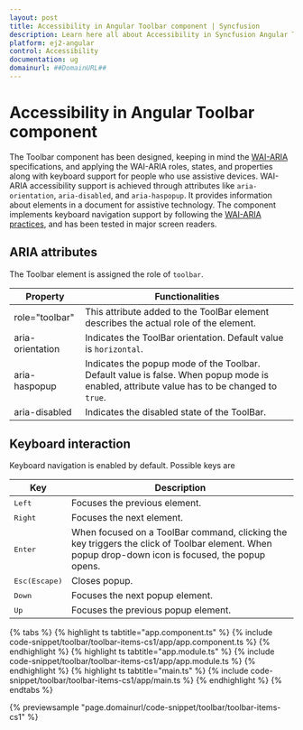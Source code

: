 ```yaml
---
layout: post
title: Accessibility in Angular Toolbar component | Syncfusion
description: Learn here all about Accessibility in Syncfusion Angular Toolbar component of Syncfusion Essential JS 2 and more.
platform: ej2-angular
control: Accessibility 
documentation: ug
domainurl: ##DomainURL##
---
```


# Accessibility in Angular Toolbar component

The Toolbar component has been designed,  keeping in mind the [WAI-ARIA](http://www.w3.org/WAI/PF/aria-practices/) specifications,
and applying the WAI-ARIA roles, states, and properties along with keyboard support for people who use assistive devices. WAI-ARIA
accessibility support is achieved through attributes like `aria-orientation`, `aria-disabled`, and `aria-haspopup`. It provides
information about elements in a document for assistive technology.  The component implements keyboard navigation support by
following the [WAI-ARIA practices](https://www.w3.org/TR/wai-aria-practices/), and has been tested in major screen readers.

## ARIA attributes

The Toolbar element is assigned the role of `toolbar`.

| **Property** | **Functionalities** |
| --- | --- |
| role="toolbar" | This attribute added to the ToolBar element describes the actual role of the element. |
| aria-orientation     | Indicates the ToolBar orientation. Default value is `horizontal`. |
| aria-haspopup       | Indicates the popup mode of the Toolbar. Default value is false. When popup mode is enabled,  attribute value has to be changed to `true`. |
| aria-disabled       | Indicates the disabled state of the ToolBar. |

## Keyboard interaction

Keyboard navigation is enabled by default. Possible keys are

| Key           | Description                                                                         |
|---------------|-------------------------------------------------------------------------------------|
| <kbd>Left</kbd>    | Focuses the previous element.                                                    |
| <kbd>Right</kbd>   | Focuses the next element.                                                            |
| <kbd>Enter</kbd>         | When focused on a ToolBar command, clicking the key triggers the click of Toolbar element. When popup drop-down icon is focused, the popup opens. |
| <kbd>Esc(Escape)</kbd>           | Closes popup.                                                                     |
| <kbd>Down</kbd>   | Focuses the next popup element.                                                  |
| <kbd>Up</kbd>      | Focuses the previous popup element.                                                |

{% tabs %}
{% highlight ts tabtitle="app.component.ts" %}
{% include code-snippet/toolbar/toolbar-items-cs1/app/app.component.ts %}
{% endhighlight %}
{% highlight ts tabtitle="app.module.ts" %}
{% include code-snippet/toolbar/toolbar-items-cs1/app/app.module.ts %}
{% endhighlight %}
{% highlight ts tabtitle="main.ts" %}
{% include code-snippet/toolbar/toolbar-items-cs1/app/main.ts %}
{% endhighlight %}
{% endtabs %}
  
{% previewsample "page.domainurl/code-snippet/toolbar/toolbar-items-cs1" %}
